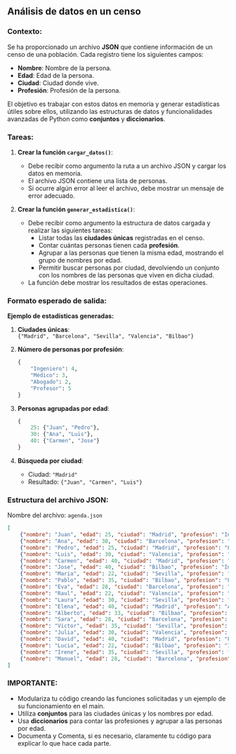 ## **Análisis de datos en un censo**

### **Contexto:**

Se ha proporcionado un archivo **JSON** que contiene información de un censo de una población. Cada registro tiene los siguientes campos:

- **Nombre**: Nombre de la persona.
- **Edad**: Edad de la persona.
- **Ciudad**: Ciudad donde vive.
- **Profesión**: Profesión de la persona.

El objetivo es trabajar con estos datos en memoria y generar estadísticas útiles sobre ellos, utilizando las estructuras de datos y funcionalidades avanzadas de Python como **conjuntos** y **diccionarios**.

### **Tareas:**

1. **Crear la función `cargar_datos()`**:
   - Debe recibir como argumento la ruta a un archivo JSON y cargar los datos en memoria.
   - El archivo JSON contiene una lista de personas.
   - Si ocurre algún error al leer el archivo, debe mostrar un mensaje de error adecuado.

2. **Crear la función `generar_estadistica()`**:
   - Debe recibir como argumento la estructura de datos cargada y realizar las siguientes tareas:
     - Listar todas las **ciudades únicas** registradas en el censo.
     - Contar cuántas personas tienen cada **profesión**.
     - Agrupar a las personas que tienen la misma edad, mostrando el grupo de nombres por edad.
     - Permitir buscar personas por ciudad, devolviendo un conjunto con los nombres de las personas que viven en dicha ciudad.
   - La función debe mostrar los resultados de estas operaciones.

### **Formato esperado de salida:**

**Ejemplo de estadísticas generadas:**

1. **Ciudades únicas**:  
   `{"Madrid", "Barcelona", "Sevilla", "Valencia", "Bilbao"}`

2. **Número de personas por profesión**:  
   ```python
   {
       "Ingeniero": 4,
       "Médico": 3,
       "Abogado": 2,
       "Profesor": 5
   }
   ```

3. **Personas agrupadas por edad**:  
   ```python
   {
       25: {"Juan", "Pedro"},
       30: {"Ana", "Luis"},
       40: {"Carmen", "Jose"}
   }
   ```

4. **Búsqueda por ciudad**:  
   - Ciudad: `"Madrid"`
   - Resultado: `{"Juan", "Carmen", "Luis"}`

### **Estructura del archivo JSON:**

Nombre del archivo: `agenda.json`

```json
[
    {"nombre": "Juan", "edad": 25, "ciudad": "Madrid", "profesion": "Ingeniero"},
    {"nombre": "Ana", "edad": 30, "ciudad": "Barcelona", "profesion": "Médico"},
    {"nombre": "Pedro", "edad": 25, "ciudad": "Madrid", "profesion": "Profesor"},
    {"nombre": "Luis", "edad": 30, "ciudad": "Valencia", "profesion": "Abogado"},
    {"nombre": "Carmen", "edad": 40, "ciudad": "Madrid", "profesion": "Médico"},
    {"nombre": "Jose", "edad": 40, "ciudad": "Bilbao", "profesion": "Ingeniero"},
    {"nombre": "Maria", "edad": 22, "ciudad": "Sevilla", "profesion": "Ingeniero"},
    {"nombre": "Pablo", "edad": 35, "ciudad": "Bilbao", "profesion": "Profesor"},
    {"nombre": "Eva", "edad": 28, "ciudad": "Barcelona", "profesion": "Médico"},
    {"nombre": "Raul", "edad": 22, "ciudad": "Valencia", "profesion": "Profesor"},
    {"nombre": "Laura", "edad": 30, "ciudad": "Sevilla", "profesion": "Ingeniero"},
    {"nombre": "Elena", "edad": 40, "ciudad": "Madrid", "profesion": "Abogado"},
    {"nombre": "Alberto", "edad": 33, "ciudad": "Bilbao", "profesion": "Profesor"},
    {"nombre": "Sara", "edad": 28, "ciudad": "Barcelona", "profesion": "Ingeniero"},
    {"nombre": "Victor", "edad": 35, "ciudad": "Sevilla", "profesion": "Profesor"},
    {"nombre": "Julia", "edad": 30, "ciudad": "Valencia", "profesion": "Ingeniero"},
    {"nombre": "David", "edad": 40, "ciudad": "Madrid", "profesion": "Profesor"},
    {"nombre": "Lucia", "edad": 22, "ciudad": "Bilbao", "profesion": "Ingeniero"},
    {"nombre": "Irene", "edad": 35, "ciudad": "Sevilla", "profesion": "Médico"},
    {"nombre": "Manuel", "edad": 28, "ciudad": "Barcelona", "profesion": "Profesor"}
]
```

### **IMPORTANTE:**
- Modulariza tu código creando las funciones solicitadas y un ejemplo de su funcionamiento en el main.
- Utiliza **conjuntos** para las ciudades únicas y los nombres por edad.
- Usa **diccionarios** para contar las profesiones y agrupar a las personas por edad.
- Documenta y Comenta, si es necesario, claramente tu código para explicar lo que hace cada parte.
